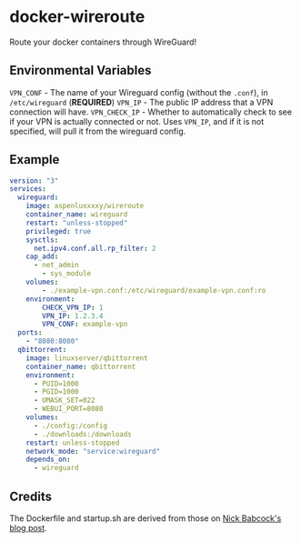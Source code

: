 # docker-wireroute

Route your docker containers through WireGuard!

## Environmental Variables

`VPN_CONF` - The name of your Wireguard config (without the `.conf`), in `/etc/wireguard` (**REQUIRED**)
`VPN_IP` - The public IP address that a VPN connection will have.
`VPN_CHECK_IP` - Whether to automatically check to see if your VPN is actually connected or not. Uses `VPN_IP`, and if it is not specified, will pull it from the wireguard config.

## Example

```yaml
version: "3"
services:
  wireguard:
    image: aspenluxxxxy/wireroute
    container_name: wireguard
    restart: "unless-stopped"
    privileged: true
    sysctls:
      net.ipv4.conf.all.rp_filter: 2
    cap_add:
      - net_admin
	    - sys_module
	volumes:
		- ./example-vpn.conf:/etc/wireguard/example-vpn.conf:ro
	environment:
		CHECK_VPN_IP: 1
		VPN_IP: 1.2.3.4
		VPN_CONF: example-vpn
  ports:
    - "8080:8080"
  qbittorrent:
    image: linuxserver/qbittorrent
    container_name: qbittorrent
    environment:
      - PUID=1000
      - PGID=1000
      - UMASK_SET=022
      - WEBUI_PORT=8080
    volumes:
      - ./config:/config
      - ./downloads:/downloads
    restart: unless-stopped
    network_mode: "service:wireguard"
    depends_on:
      - wireguard
```

## Credits

The Dockerfile and startup.sh are derived from those on [Nick Babcock's blog post](https://nbsoftsolutions.com/blog/routing-select-docker-containers-through-wireguard-vpn).
